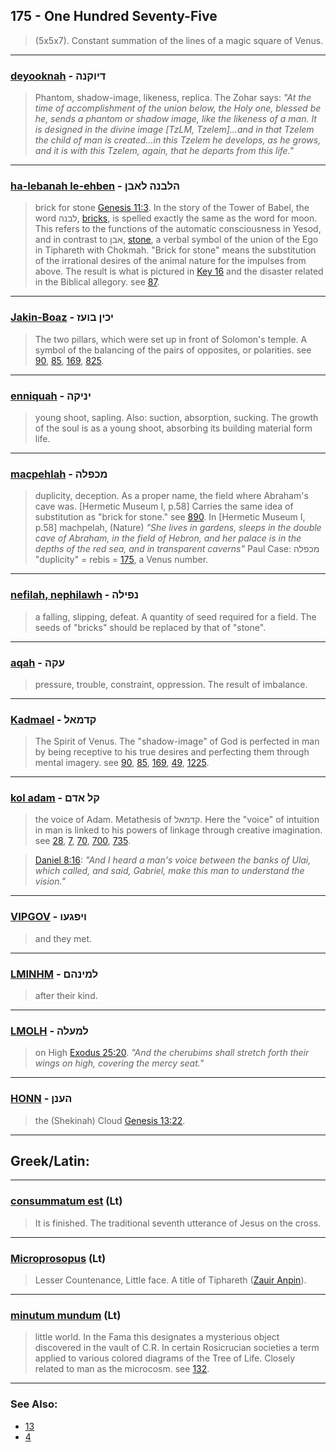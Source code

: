 ## 175 - One Hundred Seventy-Five
> (5x5x7). Constant summation of the lines of a magic square of Venus.

---

### [deyooknah](/keys/DIVQNH) - דיוקנה
> Phantom, shadow-image, likeness, replica. The Zohar says: *"At the time of accomplishment of the union below, the Holy one, blessed be he, sends a phantom or shadow image, like the likeness of a man. It is designed in the divine image [TzLM, Tzelem]...and in that Tzelem the child of man is created...in this Tzelem he develops, as he grows, and it is with this Tzelem, again, that he departs from this life."*

---

### [ha-lebanah le-ehben](/keys/HLBNH.LABN) - הלבנה לאבן
> brick for stone [Genesis 11:3](http://biblehub.com/genesis/11-3.htm). In the story of the Tower of Babel, the word לבנה, [bricks](/keys/LBNH), is spelled exactly the same as the word for moon. This refers to the functions of the automatic consciousness in Yesod, and in contrast to אבן, [stone](/keys/ABN), a verbal symbol of the union of the Ego in Tiphareth with Chokmah. "Brick for stone" means the substitution of the irrational desires of the animal nature for the impulses from above. The result is what is pictured in [Key 16](16) and the disaster related in the Biblical allegory. see [87](87).

---

### [Jakin-Boaz](/keys/IKIN.BVOZ) - יכין בועז
> The two pillars, which were set up in front of Solomon's temple. A symbol of the balancing of the pairs of opposites, or polarities. see [90](90), [85](85), [169](169), [825](825).

---

### [enniquah](/keys/INIQH) - יניקה
> young shoot, sapling. Also: suction, absorption, sucking. The growth of the soul is as a young shoot, absorbing its building material form life.

---

### [macpehlah](/keys/MKPLH) - מכפלה
> duplicity, deception. As a proper name, the field where Abraham's cave was. [Hermetic Museum I, p.58] Carries the same idea of substitution as "brick for stone." see [890](890). In [Hermetic Museum I, p.58] machpelah, (Nature) *"She lives in gardens, sleeps in the double cave of Abraham, in the field of Hebron, and her palace is in the depths of the red sea, and in transparent caverns"* Paul Case: מכפלה "duplicity" = rebis = [175](175), a Venus number.

---

### [nefilah, nephilawh](/keys/NPILH) - נפילה
> a falling, slipping, defeat. A quantity of seed required for a field. The seeds of "bricks" should be replaced by that of "stone".

---

### [aqah](/keys/OQH) - עקה
> pressure, trouble, constraint, oppression. The result of imbalance.

---

### [Kadmael](/keys/QDMAL) - קדמאל
> The Spirit of Venus. The "shadow-image" of God is perfected in man by being receptive to his true desires and perfecting them through mental imagery. see [90](90), [85](85), [169](169), [49](49), [1225](1225).

---

### [kol adam](/keys/QL.ADM) - קל אדם
> the voice of Adam. Metathesis of קדמאל. Here the "voice" of intuition in man is linked to his powers of linkage through creative imagination. see [28](28), [7](7), [70](70), [700](700), [735](735).

> [Daniel 8:16](http://biblehub.com/daniel/8-16.htm): *"And I heard a man's voice between the banks of Ulai, which called, and said, Gabriel, make this man to understand the vision."*

---

### [VIPGOV](/keys/VIPGOV) - ויפגעו
> and they met.

---

### [LMINHM](/keys/LMINHM) - למינהם
> after their kind.

---

### [LMOLH](/keys/LMOLH) - למעלה
> on High [Exodus 25:20](http://biblehub.com/exodus/25-20.htm). *"And the cherubims shall stretch forth their wings on high, covering the mercy seat."*

---

### [HONN](/keys/HONN) - הענן
> the (Shekinah) Cloud [Genesis 13:22](http://biblehub.com/genesis/13-22.htm).

---

## Greek/Latin:

---

### [consummatum est](/latin?word=consummatum+est) (Lt)
> It is finished. The traditional seventh utterance of Jesus on the cross.

---

### [Microprosopus](/latin?word=Microprosopus) (Lt)
> Lesser Countenance, Little face. A title of Tiphareth ([Zauir Anpin](/keys/ZOIR.ANPIN)).

---

### [minutum mundum](/latin?word=minutum+mundum) (Lt)
> little world. In the Fama this designates a mysterious object discovered in the vault of C.R. In certain Rosicrucian societies a term applied to various colored diagrams of the Tree of Life. Closely related to man as the microcosm. see [132](132).

---

### See Also:

- [13](13)
- [4](4)

